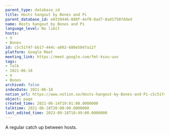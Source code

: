 ```yaml
---
parent_type: database_id
title: Hosts hangout by Bones and Pi
parent_database_id: e9339446-880f-4ef0-8ad7-8ad1f507dded
name: Hosts hangout by Bones and Pi
language_level: No limit
hosts:
- π
- Bones
id: c5c51f47-bb17-444c-a802-688e5847a127
platform: Google Meet
meeting_link: https://meet.google.com/fmt-ksxu-uuv
tags:
- Talk
- 2021-06-18
- π
- Bones
archived: false
indexDate: 2021-06-18
notion_url: https://www.notion.so/Hosts-hangout-by-Bones-and-Pi-c5c51f47bb17444ca802688e5847a127
object: page
created_time: 2021-06-14T19:01:00.0000000
talktime: 2021-06-18T20:00:00.0000000
last_edited_time: 2023-09-18T10:49:00.0000000
---
```


A regular catch up between hosts.


